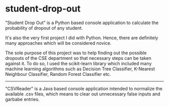 # student-drop-out

"Student Drop Out" is a Python based console application to calculate the probability of dropout of any student.

It's also the very first project I did with Python. Hence, there are definitely many approaches which will be considered novice.

The sole purpose of this project was to help finding out the possible dropouts of the CSE department so that necessary steps can be taken against it. To do so, I used the scikit-learn library which included many machine learning algorithms such as Decision Tree Classifier, K-Nearest Neighbour Classifier, Random Forest Classifier etc.

*************************

"CSVReader" is a Java based console application intended to normalize the available .csv files, which means to clear out unnecessary false inputs and garbabe entries.
